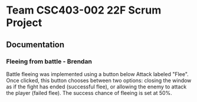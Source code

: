 # Team CSC403-002 22F Scrum Project


## Documentation

### Fleeing from battle - Brendan
Battle fleeing was implemented using a button below Attack labeled "Flee". Once clicked, this button chooses between two options: closing the window as if the fight has ended (successful flee), or allowing the enemy to attack the player (failed flee). The success chance of fleeing is set at 50%.